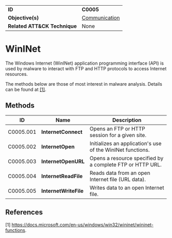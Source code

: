 |||
|---------|------------------------|
|**ID**|**C0005**|
|**Objective(s)**|[Communication](https://github.com/MBCProject/mbc-beta/tree/master/micro-behaviors/communication)|
|**Related ATT&CK Technique**|None|


WinINet
=======
The Windows Internet (WinINet) application programming interface (API) is used by malware to interact with FTP and HTTP protocols to access Internet resources.

The methods below are those of most interest in malware analysis. Details can be found at [[1]](#1). 

Methods
-------
|ID|Name|Description|
|-----------------------------|--------|-----------------------------|
|C0005.001|**InternetConnect**|Opens an FTP or HTTP session for a given site.|
|C0005.002|**InternetOpen**|Initializes an application's use of the WinINet functions.|
|C0005.003|**InternetOpenURL**|Opens a resource specified by a complete FTP or HTTP URL.|
|C0005.004|**InternetReadFile**|Reads data from an open Internet file (URL data).|
|C0005.005|**InternetWriteFile**|Writes data to an open Internet file.|

References
----------
<a name="1">[1]</a> https://docs.microsoft.com/en-us/windows/win32/wininet/wininet-functions. 

